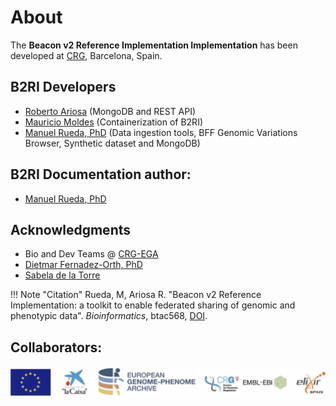# About

The **Beacon v2 Reference Implementation Implementation** has been developed at [CRG](https://www.crg.eu), Barcelona, Spain.

## B2RI Developers

  * [Roberto Ariosa](https://github.com/MrRobb)  (MongoDB and REST API)
  * [Mauricio Moldes](https://github.com/MauricioMoldes) (Containerization of B2RI)
  * [Manuel Rueda, PhD](https://github.com/mrueda) (Data ingestion tools, BFF Genomic Variations Browser, Synthetic dataset and MongoDB)

## B2RI Documentation author:

 * [Manuel Rueda, PhD](https://github.com/mrueda)

## Acknowledgments

  * Bio and Dev Teams &#64; [CRG-EGA](https://www.crg.eu/ca/programmes-groups/ega-team-european-genome-phenome-archive-crg)
  * [Dietmar Fernadez-Orth, PhD](https://scholar.google.com/citations?user=vlDi7XAAAAAJ&hl=en)
  * [Sabela de la Torre](https://github.com/sdelatorrep)

!!! Note "Citation"
    Rueda, M, Ariosa R. "Beacon v2 Reference Implementation: a toolkit to enable federated sharing of genomic and phenotypic data". _Bioinformatics_, btac568, [DOI](https://doi.org/10.1093/bioinformatics/btac568).

## Collaborators:
![Footer](img/footer.jpg)
